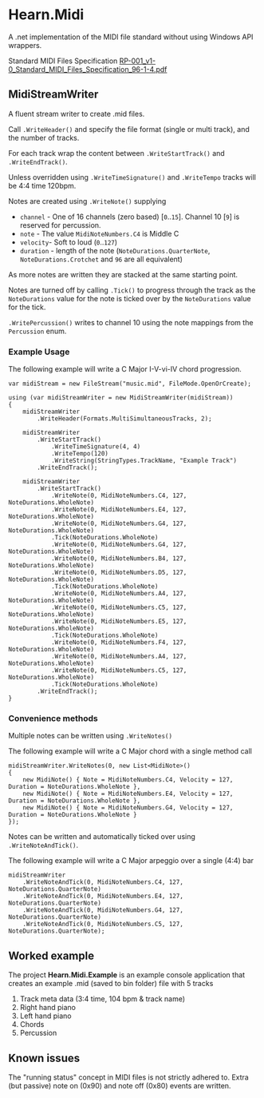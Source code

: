 # Hearn.Midi

A .net implementation of the MIDI file standard without using Windows API wrappers.

Standard MIDI Files Specification [RP-001_v1-0_Standard_MIDI_Files_Specification_96-1-4.pdf
](https://www.midi.org/specifications/file-format-specifications/standard-midi-files/rp-001-v1-0-standard-midi-files-specification-96-1-4-pdf)

## MidiStreamWriter

A fluent stream writer to create .mid files.

Call `.WriteHeader()` and specify the file format (single or multi track), and the number of tracks.

For each track wrap the content between `.WriteStartTrack()` and `.WriteEndTrack()`.

Unless overridden using `.WriteTimeSignature()` and `.WriteTempo` tracks will be 4:4 time 120bpm.

Notes are created using `.WriteNote()` supplying
- `channel` - One of 16 channels (zero based) [`0`..`15`].  Channel 10 [`9`] is reserved for percussion.
- `note` - The value `MidiNoteNumbers.C4` is Middle C
- `velocity`- Soft to loud (`0`..`127`)
- `duration` - length of the note (`NoteDurations.QuarterNote`,  `NoteDurations.Crotchet` and `96` are all equivalent)
  
As more notes are written they are stacked at the same starting point.  

Notes are turned off by calling  `.Tick()` to progress through the track as the `NoteDurations` value for the note is ticked over by the `NoteDurations` value for the tick.

`.WritePercussion()`  writes to channel 10 using the note mappings from the `Percussion` enum.

### Example Usage

The following example will write a C Major I-V-vi-IV chord progression.

```
var midiStream = new FileStream("music.mid", FileMode.OpenOrCreate);

using (var midiStreamWriter = new MidiStreamWriter(midiStream))
{
    midiStreamWriter
        .WriteHeader(Formats.MultiSimultaneousTracks, 2);

    midiStreamWriter
        .WriteStartTrack()
            .WriteTimeSignature(4, 4)
            .WriteTempo(120)
            .WriteString(StringTypes.TrackName, "Example Track")
        .WriteEndTrack();
        
    midiStreamWriter
        .WriteStartTrack()
            .WriteNote(0, MidiNoteNumbers.C4, 127, NoteDurations.WholeNote)
            .WriteNote(0, MidiNoteNumbers.E4, 127, NoteDurations.WholeNote)
            .WriteNote(0, MidiNoteNumbers.G4, 127, NoteDurations.WholeNote)
            .Tick(NoteDurations.WholeNote)
            .WriteNote(0, MidiNoteNumbers.G4, 127, NoteDurations.WholeNote)
            .WriteNote(0, MidiNoteNumbers.B4, 127, NoteDurations.WholeNote)
            .WriteNote(0, MidiNoteNumbers.D5, 127, NoteDurations.WholeNote)
            .Tick(NoteDurations.WholeNote)
            .WriteNote(0, MidiNoteNumbers.A4, 127, NoteDurations.WholeNote)
            .WriteNote(0, MidiNoteNumbers.C5, 127, NoteDurations.WholeNote)
            .WriteNote(0, MidiNoteNumbers.E5, 127, NoteDurations.WholeNote)
            .Tick(NoteDurations.WholeNote)
            .WriteNote(0, MidiNoteNumbers.F4, 127, NoteDurations.WholeNote)
            .WriteNote(0, MidiNoteNumbers.A4, 127, NoteDurations.WholeNote)
            .WriteNote(0, MidiNoteNumbers.C5, 127, NoteDurations.WholeNote)
            .Tick(NoteDurations.WholeNote)
        .WriteEndTrack();
}
```

### Convenience methods

Multiple notes can be written using `.WriteNotes()`

The following example will write a C Major chord with a single method call

```
midiStreamWriter.WriteNotes(0, new List<MidiNote>()
{
    new MidiNote() { Note = MidiNoteNumbers.C4, Velocity = 127, Duration = NoteDurations.WholeNote },
    new MidiNote() { Note = MidiNoteNumbers.E4, Velocity = 127, Duration = NoteDurations.WholeNote },
    new MidiNote() { Note = MidiNoteNumbers.G4, Velocity = 127, Duration = NoteDurations.WholeNote }
});
```

Notes can be written and automatically ticked over using `.WriteNoteAndTick()`.  

The following example will write a C Major arpeggio over a single (4:4) bar

```
midiStreamWriter
    .WriteNoteAndTick(0, MidiNoteNumbers.C4, 127, NoteDurations.QuarterNote)
    .WriteNoteAndTick(0, MidiNoteNumbers.E4, 127, NoteDurations.QuarterNote)
    .WriteNoteAndTick(0, MidiNoteNumbers.G4, 127, NoteDurations.QuarterNote)
    .WriteNoteAndTick(0, MidiNoteNumbers.C5, 127, NoteDurations.QuarterNote);
```

## Worked example

The project **Hearn.Midi.Example** is an example console application that creates an example .mid (saved to bin folder) file with 5 tracks
1. Track meta data (3:4 time, 104 bpm & track name)
2. Right hand piano
3. Left hand piano
4. Chords
5. Percussion

## Known issues

The "running status" concept in MIDI files is not strictly adhered to.  Extra (but passive) note on (0x90) and note off (0x80) events are written.